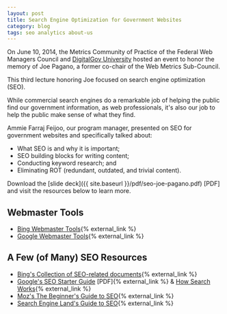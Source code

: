 ```yaml
---
layout: post
title: Search Engine Optimization for Government Websites
category: blog
tags: seo analytics about-us
---
```


On June 10, 2014, the Metrics Community of Practice of the Federal Web Managers Council and [DigitalGov University](https://www.digitalgov.gov/digitalgov-university/) hosted an event to honor the memory of Joe Pagano, a former co-chair of the Web Metrics Sub-Council.

This third lecture honoring Joe focused on search engine optimization (SEO). 

While commercial search engines do a remarkable job of helping the public find our government information, as web professionals, it's also our job to help the public make sense of what they find. 

Ammie Farraj Feijoo, our program manager, presented on SEO for government websites and specifically talked about:

* What SEO is and why it is important; 
* SEO building blocks for writing content;
* Conducting keyword research; and
* Eliminating ROT (redundant, outdated, and trivial content).

Download the [slide deck]({{ site.baseurl }}/pdf/seo-joe-pagano.pdf) [PDF] and visit the resources below to learn more.

## Webmaster Tools
* [Bing Webmaster Tools](https://www.bing.com/toolbox/webmaster){% external_link %}
* [Google Webmaster Tools](https://www.google.com/webmasters/tools/home?hl=en){% external_link %}

## A Few (of Many) SEO Resources
* [Bing's Collection of SEO-related documents](https://blogs.bing.com/webmaster/2011/04/13/collection-of-seo-related-documents-from-the-bing-ecosystem/){% external_link %}
* [Google's SEO Starter Guide](https://static.googleusercontent.com/media/www.google.com/en/us/webmasters/docs/search-engine-optimization-starter-guide.pdf) [PDF]{% external_link %} & [How Search Works](https://www.google.com/insidesearch/howsearchworks/thestory/index.html){% external_link %}
* [Moz's The Beginner's Guide to SEO](https://moz.com/beginners-guide-to-seo){% external_link %}
* [Search Engine Land's Guide to SEO](https://searchengineland.com/guide/seo){% external_link %}
